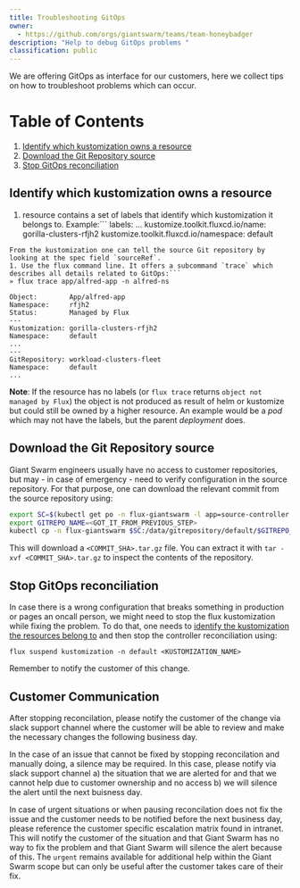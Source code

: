 ```yaml
---
title: Troubleshooting GitOps
owner:
  - https://github.com/orgs/giantswarm/teams/team-honeybadger
description: "Help to debug GitOps problems "
classification: public
---
```

We are offering GitOps as interface for our customers, here we collect tips on how to troubleshoot problems which can occur.

# Table of Contents

1. [Identify which kustomization owns a resource](#identify-which-kustomization-owns-a-resource)
1. [Download the Git Repository source](#download-the-git-repository-source)
1. [Stop GitOps reconciliation](#stop-gitops-reconciliation)

## Identify which kustomization owns a resource

1. resource contains a set of labels that identify which kustomization it belongs to. Example:```
  labels:
    ...
    kustomize.toolkit.fluxcd.io/name: gorilla-clusters-rfjh2
    kustomize.toolkit.fluxcd.io/namespace: default
```
From the kustomization one can tell the source Git repository by looking at the spec field `sourceRef`.
1. Use the flux command line. It offers a subcommand `trace` which describes all details related to GitOps:```
» flux trace app/alfred-app -n alfred-ns

Object:        App/alfred-app
Namespace:     rfjh2
Status:        Managed by Flux
---
Kustomization: gorilla-clusters-rfjh2
Namespace:     default
...
---
GitRepository: workload-clusters-fleet
Namespace:     default
...
```
**Note**: If the resource has no labels (or `flux trace` returns `object not managed by Flux`) the object is not produced as result of helm or kustomize but could still be owned by a higher resource. An example would be a _pod_ which may not have the labels, but the parent _deployment_ does.

## Download the Git Repository source

Giant Swarm engineers usually have no access to customer repositories, but may - in case of emergency - need to verify configuration in the source repository. For that purpose, one can download the relevant commit from the source repository using:

```sh
export SC=$(kubectl get po -n flux-giantswarm -l app=source-controller -o custom-columns=NAME:.metadata.name --no-headers)
export GITREPO_NAME=<GOT_IT_FROM_PREVIOUS_STEP>
kubectl cp -n flux-giantswarm $SC:/data/gitrepository/default/$GITREPO_NAME/ .
```

This will download a `<COMMIT_SHA>.tar.gz` file. You can extract it with `tar -xvf <COMMIT_SHA>.tar.gz` to inspect the contents of the repository.

## Stop GitOps reconciliation

In case there is a wrong configuration that breaks something in production or pages an oncall person, we might need to stop the flux kustomization while fixing the problem. To do that, one needs to [identify the kustomization the resources belong to](#identify-which-kustomization-owns-a-resource) and then stop the controller reconciliation using:

```
flux suspend kustomization -n default <KUSTOMIZATION_NAME>
```

Remember to notify the customer of this change.

## Customer Communication

After stopping reconcilation, please notify the customer of the change via slack support channel where the customer will be able to review and make the necessary changes the following business day.

In the case of an issue that cannot be fixed by stopping reconcilation and manually doing, a silence may be required. In this case, please notify via slack support channel a) the situation that we are alerted for and that we cannot help due to customer ownership and no access b) we will silence the alert until the next buisness day.

In case of urgent situations or when pausing reconcilation does not fix the issue and the customer needs to be notified before the next business day, please reference the customer specific escalation matrix found in intranet. This will notify the customer of the situation and that Giant Swarm has no way to fix the problem and that Giant Swarm will silence the alert because of this. The `urgent` remains available for additional help within the Giant Swarm scope but can only be useful after the customer takes care of their fix.
